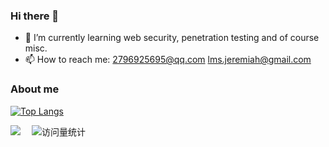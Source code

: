 ### Hi there 👋
- 🌱 I’m currently learning web security, penetration testing and of course misc.
- 📫 How to reach me: 2796925695@qq.com lms.jeremiah@gmail.com
<!--
**Lejeremiah/Lejeremiah** is a ✨ _special_ ✨ repository because its `README.md` (this file) appears on your GitHub profile.

Here are some ideas to get you started:

- 🔭 I’m currently working on ...
- 🌱 I’m currently learning ...
- 👯 I’m looking to collaborate on ...
- 🤔 I’m looking for help with ...
- 💬 Ask me about ...
- 📫 How to reach me: ...
- 😄 Pronouns: ...
- ⚡ Fun fact: ...
-->
### About me
[![Top Langs](https://github-readme-stats.vercel.app/api?username=Lejeremiah&show_icons=true&theme=cobalt)](https://github.com/Lejeremiah/github-readme-stats)

<a href="https://lejeremiah.github.io/"><img src="https://img.shields.io/badge/Website-博客-blue" /></a>&emsp;
<img src="https://komarev.com/ghpvc/?username=Lejeremiah&label=Views&color=0e75b6&style=flat" alt="访问量统计" />
